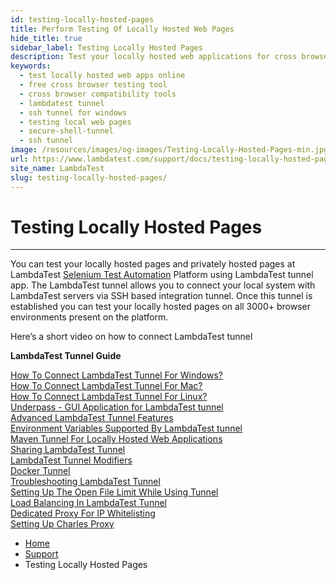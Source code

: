 ```yaml
---
id: testing-locally-hosted-pages
title: Perform Testing Of Locally Hosted Web Pages
hide_title: true
sidebar_label: Testing Locally Hosted Pages
description: Test your locally hosted web applications for cross browser compatibility across 3000+ browser and OS combinations with LambdaTest.
keywords:
  - test locally hosted web apps online
  - free cross browser testing tool
  - cross browser compatibility tools
  - lambdatest tunnel
  - ssh tunnel for windows
  - testing local web pages
  - secure-shell-tunnel
  - ssh tunnel
image: /resources/images/og-images/Testing-Locally-Hosted-Pages-min.jpg
url: https://www.lambdatest.com/support/docs/testing-locally-hosted-pages/
site_name: LambdaTest
slug: testing-locally-hosted-pages/
---
```


<script type="application/ld+json"
      dangerouslySetInnerHTML={{ __html: JSON.stringify({
       "@context": "https://schema.org",
        "@type": "BreadcrumbList",
        "itemListElement": [{
          "@type": "ListItem",
          "position": 1,
          "name": "LambdaTest",
          "item": "https://www.lambdatest.com"
        },{
          "@type": "ListItem",
          "position": 2,
          "name": "Support",
          "item": "https://www.lambdatest.com/support/docs/"
        },{
          "@type": "ListItem",
          "position": 3,
          "name": "Docker Tunnel",
          "item": "https://www.lambdatest.com/support/docs/testing-locally-hosted-pages/"
        }]
      })
    }}
></script>

# Testing Locally Hosted Pages

---

You can test your locally hosted pages and privately hosted pages at LambdaTest [Selenium Test Automation](https://www.lambdatest.com/selenium-automation) Platform using LambdaTest tunnel app. The LambdaTest tunnel allows you to connect your local system with LambdaTest servers via SSH based integration tunnel. Once this tunnel is established you can test your locally hosted pages on all 3000+ browser environments present on the platform.

Here’s a short video on how to connect LambdaTest tunnel

<div className="ytframe"> 
<div className="youtube" data-embed="1B27vRreyKU">
    <div className="play-button"></div>
</div>
</div>

**LambdaTest Tunnel Guide**

<div className="download_btn mb-10"> <a href="/docs/local-testing-windows/">How To Connect LambdaTest Tunnel For Windows?</a></div>

<div className="download_btn mb-10"> <a href="/docs/local-testing-macos/">How To Connect LambdaTest Tunnel For Mac?</a></div>

<div className="download_btn mb-10"> <a href="/docs/local-testing-linux/">How To Connect LambdaTest Tunnel For Linux?</a></div>

<div className="download_btn mb-10"> <a href="/docs/underpass-tunnel-application/">Underpass - GUI Application for LambdaTest tunnel</a></div>

<div className="download_btn mb-10"> <a href="/docs/advanced-tunnel-features/">Advanced LambdaTest Tunnel Features</a></div>

<div className="download_btn mb-10"> <a href="/docs/environment-variables-supported-by-lambda-tunnel/">Environment Variables Supported By LambdaTest tunnel</a></div>

<div className="download_btn mb-10"> <a href="/docs/maven-tunnel-for-locally-hosted-web-applications/">Maven Tunnel For Locally Hosted Web Applications</a></div>

<div className="download_btn mb-10"> <a href="/docs/sharing-lambda-tunnel/">Sharing LambdaTest Tunnel</a></div>

<div className="download_btn mb-10"> <a href="/docs/lambda-tunnel-modifiers/">LambdaTest Tunnel Modifiers</a></div>

<div className="download_btn mb-10"> <a href="/docs/docker-tunnel/">Docker Tunnel</a></div>

<div className="download_btn mb-10"> <a href="/docs/troubleshooting-lambda-tunnel/">Troubleshooting LambdaTest Tunnel</a></div>

<div className="download_btn mb-10"> <a href="/docs/how-to-set-the-open-file-limit-while-using-tunnel/">Setting Up The Open File Limit While Using Tunnel</a></div>

<div className="download_btn mb-10"> <a href="/docs/load-balancing-in-lambda-tunnel/">Load Balancing In LambdaTest Tunnel</a></div>

<div className="download_btn mb-10"> <a href="/docs/dedicated-proxy/">Dedicated Proxy For IP Whitelisting</a></div>

<div className="download_btn mb-10"> <a href="/docs/charles-proxy/">Setting Up Charles Proxy</a></div>


<nav aria-label="breadcrumbs">
  <ul className="breadcrumbs">
    <li className="breadcrumbs__item">
      <a className="breadcrumbs__link" href="https://www.lambdatest.com">
        Home
      </a>
    </li>
    <li className="breadcrumbs__item">
      <a className="breadcrumbs__link" target="_self" href="https://www.lambdatest.com/support/docs/">
        Support
      </a>
    </li>
    <li className="breadcrumbs__item breadcrumbs__item--active">
      <span className="breadcrumbs__link">
        Testing Locally Hosted Pages
      </span>
    </li>
  </ul>
</nav>
